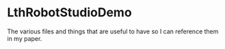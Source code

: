 # LthRobotStudioDemo
The various files and things that are useful to have so I can reference them in my paper.
